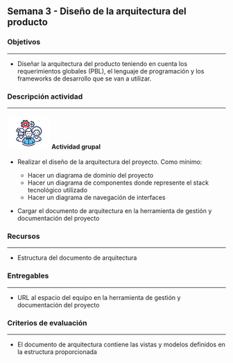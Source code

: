 
## Semana 3 - Diseño de la arquitectura del producto

### Objetivos

---
* Diseñar la arquitectura del producto teniendo en cuenta los requerimientos globales (PBL), el lenguaje de programación y los frameworks de desarrollo que se van a utilizar.


### Descripción actividad

---

#### ![](./../../assets/images/grupo.png) Actividad grupal

* Realizar el diseño de la arquitectura del proyecto. Como mínimo:
   * Hacer un diagrama de dominio del proyecto
   * Hacer un diagrama de componentes donde represente el stack tecnológico utilizado
   * Hacer un diagrama de navegación de interfaces

* Cargar el documento de arquitectura en la herramienta de gestión y documentación del proyecto


### Recursos 

---
* Estructura del documento de arquitectura


### Entregables

---
* URL al espacio del equipo en la herramienta de gestión y documentación del proyecto

### Criterios de evaluación

---

* El documento de arquitectura contiene las vistas y modelos definidos en la estructura proporcionada
